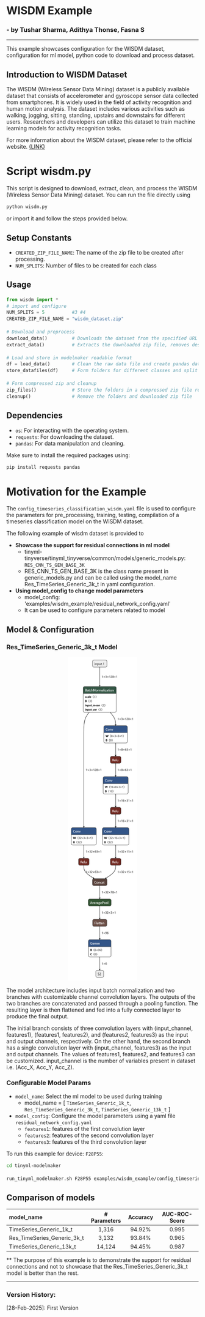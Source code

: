 # WISDM Example 
### - by Tushar Sharma, Adithya Thonse, Fasna S

<hr>


This example showcases configuration for the WISDM dataset, configuration for ml model, python code to download and process dataset.

## Introduction to WISDM Dataset

The WISDM (WIreless Sensor Data Mining) dataset is a publicly available dataset that consists of accelerometer and gyroscope sensor data collected from smartphones. It is widely used in the field of activity recognition and human motion analysis. The dataset includes various activities such as walking, jogging, sitting, standing, upstairs and downstairs for different users. Researchers and developers can utilize this dataset to train machine learning models for activity recognition tasks.

For more information about the WISDM dataset, please refer to the official website. [(LINK)](https://www.cis.fordham.edu/wisdm/dataset.php)

# Script wisdm.py

This script is designed to download, extract, clean, and process the WISDM (Wireless Sensor Data Mining) dataset. You can run the file directly using 
```sh 
python wisdm.py
``` 
or import it and follow the steps provided below.

## Setup Constants

- `CREATED_ZIP_FILE_NAME`: The name of the zip file to be created after processing.
- `NUM_SPLITS`: Number of files to be created for each class

## Usage
```python
from wisdm import *
# import and configure 
NUM_SPLITS = 5          #3 #4
CREATED_ZIP_FILE_NAME = "wisdm_dataset.zip"

# Download and preprocess
download_data()         # Downloads the dataset from the specified URL and saves it as a zip file.
extract_data()          # Extracts the downloaded zip file, removes description files, and saves the raw data file.

# Load and store in modelmaker readable format
df = load_data()        # Clean the raw data file and create pandas data frame
store_datafiles(df)     # Form folders for different classes and split each class in NUM_SPLITS

# Form compressed zip and cleanup
zip_files()             # Store the folders in a compressed zip file readable for modelmaker
cleanup()               # Remove the folders and downloaded zip file
```

## Dependencies

- `os`: For interacting with the operating system.
- `requests`: For downloading the dataset.
- `pandas`: For data manipulation and cleaning.

Make sure to install the required packages using:
```sh
pip install requests pandas
```

# Motivation for the Example

The `config_timeseries_classification_wisdm.yaml` file is used to configure the parameters for pre_processing, training, testing, compilation of a timeseries classification model on the WISDM dataset.

The following example of wisdm dataset is provided to 
- **Showcase the support for residual connections in ml model**
    - tinyml-tinyverse/tinyml_tinyverse/common/models/generic_models.py: `RES_CNN_TS_GEN_BASE_3K`
    - RES_CNN_TS_GEN_BASE_3K is the class name present in generic_models.py and can be called using the model_name Res_TimeSeries_Generic_3k_t in yaml configuration.
- **Using model_config to change model parameters**
    - model_config: 'examples/wisdm_example/residual_network_config.yaml'
    - It can be used to configure parameters related to model

## Model & Configuration

### Res_TimeSeries_Generic_3k_t Model
<p align="center">  
    <img src="readme/model.onnx.png" width="180" alt="Residual Connections ONNX Model">
</p>

The model architecture includes input batch normalization and two branches with customizable channel convolution layers. The outputs of the two branches are concatenated and passed through a pooling function. The resulting layer is then flattened and fed into a fully connected layer to produce the final output.

The initial branch consists of three convolution layers with (input_channel, features1), (features1, features2), and (features2, features3) as the input and output channels, respectively. On the other hand, the second branch has a single convolution layer with (input_channel, features3) as the input and output channels. The values of features1, features2, and features3 can be customized. input_channel is the number of variables present in dataset i.e. (Acc_X, Acc_Y, Acc_Z).

### Configurable Model Params

- `model_name`: Select the ml model to be used during training
    - model_name = [ `TimeSeries_Generic_1k_t`, `Res_TimeSeries_Generic_3k_t`, `TimeSeries_Generic_13k_t` ]
- `model_config`: Configure the model parameters using a yaml file `residual_network_config.yaml`
    - `features1`: features of the first convolution layer 
    - `features2`: features of the second convolution layer
    - `features3`: features of the third convolution layer

To run this example for device: `F28P55`:
```sh
cd tinyml-modelmaker

run_tinyml_modelmaker.sh F28P55 examples/wisdm_example/config_timeseries_classification_wisdm.yaml
```
## Comparison of models

| model_name                    | # Parameters  | Accuracy  | AUC-ROC-Score |
| :---                          | :----------:  | :----:    | :-----------: |
| TimeSeries_Generic_1k_t       | 1,316         | 94.92%    |    0.995      |
| Res_TimeSeries_Generic_3k_t   | 3,132         | 93.84%    |    0.965      |
| TimeSeries_Generic_13k_t      | 14,124        | 94.45%    |    0.987      |

** The purpose of this example is to demonstrate the support for residual connections and not to showcase that the Res_TimeSeries_Generic_3k_t model is better than the rest.


<hr>

### Version History:

[28-Feb-2025]: First Version